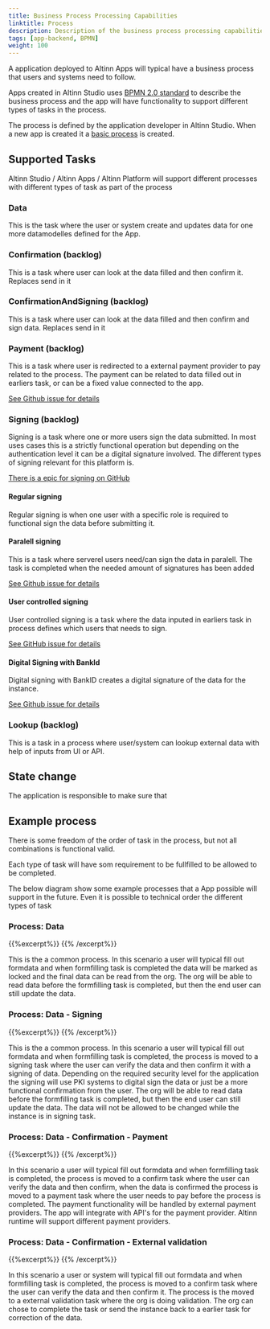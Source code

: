 ```yaml
---
title: Business Process Processing Capabilities
linktitle: Process
description: Description of the business process processing capabilities
tags: [app-backend, BPMN]
weight: 100
---
```

A application deployed to Altinn Apps will typical have a business process that users and systems need to follow. 

Apps created in Altinn Studio uses [BPMN 2.0 standard](https://www.omg.org/spec/BPMN/2.0/) to describe the business process and the app will have functionality
to support different types of tasks in the process.

The process is defined by the application developer in Altinn Studio. When a new app is created it a [basic process]() is created. 

## Supported Tasks
Altinn Studio / Altinn Apps / Altinn Platform will support different processes with different types of task as part of the process

### Data
This is the task where the user or system create and updates data for one more datamodelles defined for the App.

### Confirmation (backlog)
This is a task where user can look at the data filled and then confirm it. Replaces send in it 

### ConfirmationAndSigning (backlog)
This is a task where user can look at the data filled and then confirm and sign data. Replaces send in it 

### Payment (backlog)
This is a task where user is redirected to a external payment provider to pay related to the process. The payment can be related to data
filled out in earliers task, or can be a fixed value connected to the app. 

[See Github issue for details](https://github.com/Altinn/altinn-studio/issues/1321)

### Signing (backlog)
Signing is a task where one or more users sign the data submitted. In most uses cases this is a strictly functional operation but depending
on the authentication level it can be a digital signature involved. The different types of signing relevant for this platform is.

[There is a epic for signing on GitHub](https://github.com/Altinn/altinn-studio/issues/1322)


#### Regular signing
Regular signing is when one user with a specific role is required to functional sign the data before submitting it. 


#### Paralell signing 
This is a task where serverel users need/can sign the data in paralell. The task is completed when the needed amount of signatures has been added

[See Github issue for details](https://github.com/Altinn/altinn-studio/issues/1325)

#### User controlled signing
User controlled signing is a task where the data inputed in earliers task in process defines which users that needs to sign.

[See GitHub issue for details](https://github.com/Altinn/altinn-studio/issues/1324)


#### Digital Signing with BankId
Digital signing with BankID creates a digital signature of the data for the instance.

[See Github issue for details](https://github.com/Altinn/altinn-studio/issues/1326)


### Lookup  (backlog)
This is a task in a process where user/system can lookup external data with help of inputs from UI or API.


## State change
The application is responsible to make sure that 


## Example process
There is some freedom of the order of task in the process, but not all combinations is functional valid.

Each type of task will have som requirement to be fullfilled to be allowed to be completed. 

The below diagram show some example processes that a App possible will support in the future. Even it is possible to technical order the different types of task 

### Process: Data

{{%excerpt%}}
<object data="/teknologi/altinnstudio/architecture/capabilities/runtime/processing/process/app-backend-process-example1.svg" type="image/svg+xml" style="width: 200%;  max-width: 700px;"></object>
{{% /excerpt%}}

This is the a common process. In this scenario a user will typical fill out formdata and when formfilling task is completed the data will be marked as locked and the final data can be read from
the org. The org will be able to read data before the formfilling task is completed, but then the end user can still update the data.


### Process: Data - Signing
{{%excerpt%}}
<object data="/teknologi/altinnstudio/architecture/capabilities/runtime/processing/process/app-backend-process-example2.svg" type="image/svg+xml" style="width: 200%;  max-width: 700px;"></object>
{{% /excerpt%}}


This is the a common process. In this scenario a user will typical fill out formdata and when formfilling task is completed, the process is moved to a signing task where the user
can verify the data and then confirm it with a signing of data.  Depending on the required security level for the application the signing will use PKI systems to digital sign the data or just
be a more functional confirmation from the user.  The org will be able to read data before the formfilling task is completed, but then the end user can still update the data. 
The data will not be allowed to be changed while the instance is in signing task.

### Process: Data - Confirmation - Payment
{{%excerpt%}}
<object data="/teknologi/altinnstudio/architecture/capabilities/runtime/processing/process/app-backend-process-example3.svg" type="image/svg+xml" style="width: 200%;  max-width: 700px;"></object>
{{% /excerpt%}}

In this scenario a user will typical fill out formdata and when formfilling task is completed, the process is moved to a confirm task where the user
can verify the data and then confirm, when the data is confirmed the process is moved to a payment task where the user needs to pay before the process is completed. 
The payment functionality will be handled by external payment providers. The app will integrate with API's for the payment provider. Altinn runtime will support different payment providers.

### Process: Data - Confirmation - External validation
{{%excerpt%}}
<object data="/teknologi/altinnstudio/architecture/capabilities/runtime/processing/process/app-backend-process-example4.svg" type="image/svg+xml" style="width: 200%;  max-width: 700px;"></object>
{{% /excerpt%}}

In this scenario a user or system will typical fill out formdata and when formfilling task is completed, the process is moved to a confirm task where the user
can verify the data and then confirm it. The process is the moved to a external validation task where the org is doing validation. The
org can chose to complete the task or send the instance back to a earlier task for correction of the data.




